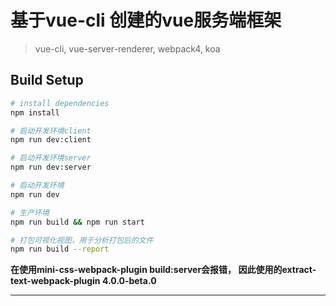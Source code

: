 # 基于vue-cli 创建的vue服务端框架

>vue-cli, vue-server-renderer, webpack4, koa

## Build Setup

``` bash
# install dependencies
npm install

# 启动开发环境client
npm run dev:client

# 启动开发环境server
npm run dev:server

# 启动开发环境
npm run dev

# 生产环境
npm run build && npm run start

# 打包可视化视图，用于分析打包后的文件
npm run build --report

```

**在使用mini-css-webpack-plugin build:server会报错， 因此使用的extract-text-webpack-plugin 4.0.0-beta.0**
********

